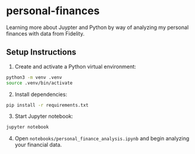 # personal-finances
Learning more about Juypter and Python by way of analyzing my personal finances with data from Fidelity.

## Setup Instructions

1. Create and activate a Python virtual environment:
```bash
python3 -m venv .venv
source .venv/bin/activate
```

2. Install dependencies:
```bash
pip install -r requirements.txt
```

3. Start Jupyter notebook:
```bash
jupyter notebook
```

4. Open `notebooks/personal_finance_analysis.ipynb` and begin analyzing your financial data.
